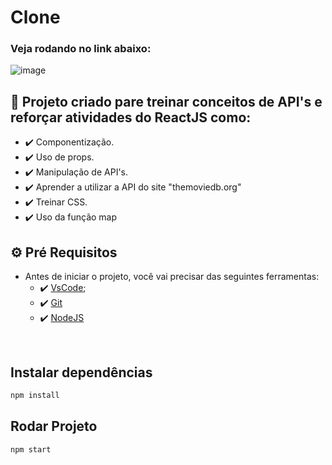 # Clone 

### Veja rodando no link abaixo:


 ![image](https://user-images.githubusercontent.com/83739628/147168370-4d5181f1-a851-43ad-89a2-818985289792.png)


## 🚀 Projeto criado pare treinar conceitos de API's e reforçar atividades do ReactJS como:

- ✔️ Componentização.
- ✔️ Uso de props.
- ✔️ Manipulação de API's.
- ✔️ Aprender a utilizar a API do site "themoviedb.org"
- ✔️ Treinar CSS.
- ✔️ Uso da função map


## ⚙ Pré Requisitos

- Antes de iniciar o projeto, você vai precisar das seguintes ferramentas: 
    - ✔️ [VsCode](https://code.visualstudio.com/download);
    - ✔️ [Git](https://git-scm.com/)
    - ✔️ [NodeJS](https://nodejs.org/en/download/)

<br>


## Instalar dependências
```bash
npm install
```

## Rodar Projeto
```bash
npm start
```



